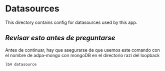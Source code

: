 # Datasources

This directory contains config for datasources used by this app.

## *Revisar esto antes de preguntarse*

Antes de continuar, hay que asegurarse de que usemos este comando con el nombre de adpa-mongo con mongoDB en el
directorio razi del loopback

```
lb4 datasource
```